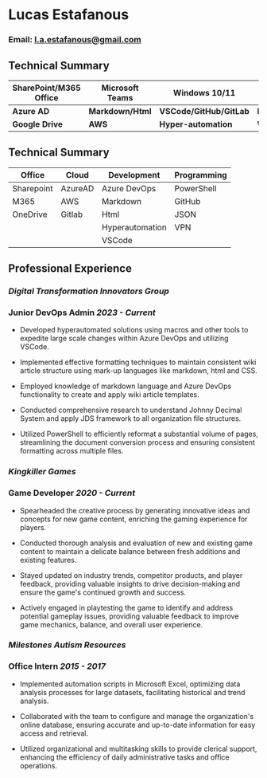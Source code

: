 # **Lucas Estafanous**
### Email: l.a.estafanous@gmail.com

## Technical Summary

| **SharePoint/M365 Office**  | **Microsoft Teams**  | **Windows 10/11** | **Azure DevOps** |
|--|--|--|--|
| **Azure AD** | **Markdown/Html**  | **VSCode/GitHub/GitLab**  | **PowerShell/JSON**   |
| **Google Drive** | **AWS** | **Hyper-automation** | **WireGuard** |

## Technical Summary

| Office | Cloud | Development | Programming |
|--|--|--|--|
| Sharepoint | AzureAD  | Azure DevOps  | PowerShell | 
| M365 | AWS | Markdown | GitHub |
| OneDrive | Gitlab | Html | JSON |
|  |  | Hyperautomation | VPN |
|  |  | VSCode  |   |

## Professional Experience

### _Digital Transformation Innovators Group_

### **Junior DevOps Admin** _2023 - Current_

- Developed hyperautomated solutions using macros and other tools to expedite large scale changes within Azure DevOps and utilizing VSCode. 

- Implemented effective formatting techniques to maintain consistent wiki article structure using mark-up languages like markdown, html and CSS. 

- Employed knowledge of markdown language and Azure DevOps functionality to create and apply wiki article templates. 

- Conducted comprehensive research to understand Johnny Decimal System and apply JDS framework to all organization file structures. 

- Utilized PowerShell to efficiently reformat a substantial volume of pages, streamlining the document conversion process and ensuring consistent formatting across multiple files.

### _Kingkiller Games_

### **Game Developer** _2020 - Current_

- Spearheaded the creative process by generating innovative ideas and concepts for new game content, enriching the gaming experience for players. 

- Conducted thorough analysis and evaluation of new and existing game content to maintain a delicate balance between fresh additions and existing features. 

- Stayed updated on industry trends, competitor products, and player feedback, providing valuable insights to drive decision-making and ensure the game's continued growth and success. 

- Actively engaged in playtesting the game to identify and address potential gameplay issues, providing valuable feedback to improve game mechanics, balance, and overall user experience.

### _Milestones Autism Resources_

### **Office Intern** _2015 - 2017_

- Implemented automation scripts in Microsoft Excel, optimizing data analysis processes for large datasets, facilitating historical and trend analysis. 

- Collaborated with the team to configure and manage the organization's online database, ensuring accurate and up-to-date information for easy access and retrieval. 

- Utilized organizational and multitasking skills to provide clerical support, enhancing the efficiency of daily administrative tasks and office operations.

